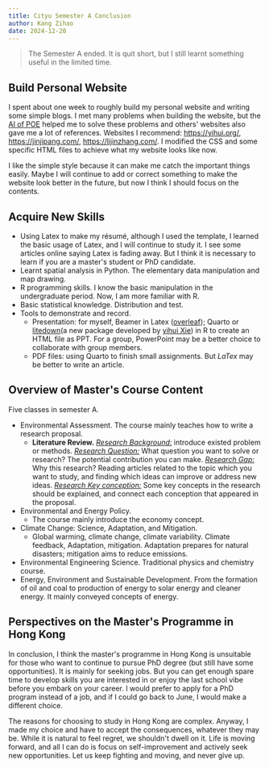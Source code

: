 ```yaml
---
title: Cityu Semester A Conclusion
author: Kang Zihao
date: 2024-12-20
---
```


> The Semester A ended. It is quit short, but I still learnt something useful in the limited time.

## Build Personal Website 
I spent about one week to roughly build my personal website and writing some simple blogs. I met many problems when building the website, but the [AI of POE](https://poe.com/) helped me to solve these problems and others' websites also gave me a lot of references. Websites I recommend: https://yihui.org/, https://jinjipang.com/, https://lijinzhang.com/. I modified the CSS and some specific HTML files to achieve what my website looks like now. 

I like the simple style because it can make me catch the important things easily. Maybe I will continue to add or correct something to make the website look better in the future, but now I think I should focus on the contents. 

## Acquire New Skills
- Using Latex to make my résumé, although I used the template, I learned the basic usage of Latex, and I will continue to study it. I see some articles online saying Latex is fading away. But I think it is necessary to learn if you are a master's student or PhD candidate.
- Learnt spatial analysis in Python. The elementary data manipulation and map drawing.
- R programming skills. I know the basic manipulation in the undergraduate period. Now, I am more familiar with R.
- Basic statistical knowledge. Distribution and test.
- Tools to demonstrate and record.
  - Presentation: for myself, Beamer in Latex ([overleaf](https://www.overleaf.com/)); Quarto or [litedown](https://github.com/yihui/litedown)(a new package developed by [yihui Xie](https://yihui.org/)) in R to create an HTML file as PPT. For a group, PowerPoint may be a better choice to collaborate with group members.
  - PDF files: using Quarto to finish small assignments. But *LaTex* may be better to write an article.

## Overview of Master's Course Content

Five classes in semester A. 

- Environmental Assessment. The course mainly teaches how to write a research proposal. 
  - **Literature Review.** <u>*Research Background:*</u> introduce existed problem or methods. <u>*Research Question:*</u> What question you want to solve or research? The potential contribution you can make. <u>*Research Gap:*</u> Why this research? Reading articles related to the topic which you want to study, and finding which ideas can improve or address new ideas. <u>*Research Key conception:*</u> Some key concepts in the research should be explained, and connect each conception that appeared in the proposal.
- Environmental and Energy Policy.
  - The course mainly introduce the economy concept.
- Climate Change: Science, Adaptation, and Mitigation.
  - Global warming, climate change, climate variability. Climate feedback, Adaptation, mitigation. Adaptation prepares for natural disasters; mitigation aims to reduce emissions.
- Environmental Engineering Science. Traditional physics and chemistry course.
- Energy, Environment and Sustainable Development. From the formation of oil and coal to production of energy to solar energy and cleaner energy. It mainly conveyed concepts of energy. 

## Perspectives on the Master's Programme in Hong Kong

In conclusion, I think the master's programme in Hong Kong is unsuitable for those who want to continue to pursue PhD degree (but still have some opportunities). It is mainly for seeking jobs. But you can get enough spare time to develop skills you are interested in or enjoy the last school vibe before you embark on your career. I would prefer to apply for a PhD program instead of a job, and if I could go back to June, I would make a different choice. 

The reasons for choosing to study in Hong Kong are complex. Anyway, I made my choice and have to accept the consequences, whatever they may be. While it is natural to feel regret, we shouldn't dwell on it. Life is moving forward, and all I can do is focus on self-improvement and actively seek new opportunities. Let us keep fighting and moving, and never give up.
